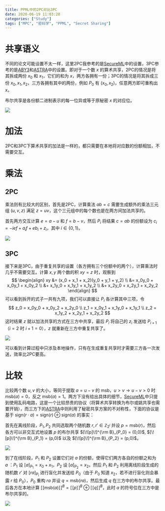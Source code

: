 ```yaml
---
title: PPML中的2PC对比3PC
date: 2020-06-19 11:03:28
categories: ["Study"]
tags: ["MPC", "密码学", "PPML", "Secret Sharing"]
---
```




# 共享语义

不同的论文可能设置不太一样，这里2PC我参考的是[SecureML](https://yuyingwai.cn/2020/06/17/论文笔记-SecureML-A-System-for-Scalable-Privacy-Preserving-Machine-Learning/)中的设置，3PC参考的是[ABY3](https://yuyingwai.cn/2020/06/18/论文笔记-ABY3-A-Mixed-Protocol-Framework-for-Machine-Learning/)和[ASTRA](https://yuyingwai.cn/2020/04/20/论文笔记-ASTRA-High-Throughput-3PC-over-Rings-with-Application-to-Secure-Prediction/)中的设置。即对于一个数 $x$ 的算术共享，2PC的情况是将其拆成两份 $x_0$ 和 $x_1$，它们的和为 $x$，两方各拥有一份；3PC的情况是将其拆成三份 $x_0, x_1, x_2$，三方各拥有其中的两份，例如 $P_0$ 有 $(x_0, x_2)$，任意两方即可重构出 $x$。

布尔共享是各份额二进制表示的每一位异或等于原秘密 $x$ 的对应位。

![](http://images.yingwai.top/picgo/2vs3ppt2.png)



# 加法

2PC和3PC下算术共享的加法是一样的，都只需要在本地将对应数的份额相加，不需要交互。



# 乘法

## 2PC

乘法则有比较大的区别，首先是2PC，计算乘法 $ab = c$ 需要生成额外的乘法三元组 $(u,v,z)$ 满足 $z = uv$，这个三元组中的每个数也是在两方间加法共享的。

首先两方交互计算 $e = a-u$ 和 $f = b - v$，然后 $P_i$ 将结果 $c = ab$ 的份额设为 $c_i = -ief+a_if+eb_i+z_i$，其中 $i \in \{0,1\}$。

![](http://images.yingwai.top/picgo/2vs3ppt1.png)



## 3PC

接下来是3PC，由于重复共享的设置（各方拥有三个份额中的两个），计算乘法时几乎不需要交互。计算 $x,y$ 两个数的积 $xy = z$ 时，观察到
$$
\begin{align}
xy &= (x_0 + x_1 + x_2)(y_0 + y_1 + y_2) \\
&= x_0y_0 + x_0y_1 + x_0y_2 \\
&+ x_1y_0 + x_1y_1 + x_1y_2 \\
&+ x_2y_0 + x_2y_1 + x_2y_2
\end{align}
$$
可以看到拆开的式子一共有九项，我们可以直接让 $P_i$ 各计算其中三项，令
$$
z_0 = x_0y_0 + x_0y_2 + x_2y_0 \\
z_1 = x_0y_1 + x_1y_0 + x_1y_1 \\
z_2 = x_1y_2 + x_2y_1 + x_2y_2
$$
这时结果 $z$ 就以加法共享的方式在三方中共享，最后 $P_i$ 将自己的 $z_i$ 发送给 $P_{i+1}$（$i=2$ 时 $i+1 = 0$），$z$ 就重新在三方中重复共享了。

![](http://images.yingwai.top/picgo/aby3ppt3.png)

可以看到计算过程中只涉及本地操作，只有在生成重复共享时才需要三方各一次发送，效率比2PC要高。



# 比较

比较两个数 $u,v$ 的大小，等同于提取 $a = u-v$ 的 $\mbox{msb}$，$u>v \rightarrow u-v>0$ 时 $\mbox{msb}(a) = 0$，反之 $\mbox{msb}(a) = 1$。两方下没有给出具体的细节，[SecureML](https://yuyingwai.cn/2020/06/17/论文笔记-SecureML-A-System-for-Scalable-Privacy-Preserving-Machine-Learning/)中只提到使用乱码电路，这是一个比较昂贵的协议（将算术共享转换为布尔或姚共享也需要开销），而三方下的[ASTRA](https://yuyingwai.cn/2020/04/20/论文笔记-ASTRA-High-Throughput-3PC-over-Rings-with-Application-to-Secure-Prediction/)中则利用了秘密共享方案的不对称性，下面的协议是基于 $\mbox{sign}(r \cdot a) = \mbox{sign}(r) \oplus \mbox{sign}(a)$ 的事实：

首先在离线阶段，$P_1,P_2$ 共同选取两个随机数 $r, r' \in \mathbb{Z}_{2^l}$ 并设 $p = \mbox{msb}(r)$，然后各方可以非交互式地设置 $p$ 的布尔共享 $[\![p]\!]^{\rm B}_{P_0} = (0,0)$, $[\![p]\!]^{\rm B}_{P_1} = (p,0)$ 以及 $[\![p]\!]^{\rm B}_{P_2} = (p,0)$。

![](http://images.yingwai.top/picgo/2vs3ppt3.png)

到了在线阶段，$P_1$ 和 $P_2$ 设置它们对 $a$ 的份额，使得它们两方各自的份额之和为 $a$ ：$P_1$ 设 $[a]_{P_1} = x_0+x_1$，$P_2$ 设 $[a]_{P_2}=x_2$。然后 $P_1$ 和 $P_2$ 利用离线阶段生成的随机数 $r'$ 对 $[ra]_{P_i}$ 进行盲化并发送给 $P_0$（由于 $P_0$ 知道 $x_2$，若不进行盲化则会暴露 $r$ 给 $P_0$），$P_0$ 重构 $ra$ 并设 $q = \mbox{msb}(ra)$，然后生成 $q$ 在三方中的布尔共享。最后各方在本地计算 $[\![\mbox{msb}(a)]\!]^B = [\![p]\!]^B \oplus [\![q]\!]^B$，此时 $a$ 的符号位在三方中是布尔共享的。

![](http://images.yingwai.top/picgo/2vs3ppt4.png)


